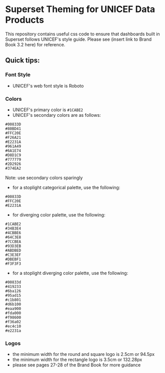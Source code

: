 # Superset Theming for UNICEF Data Products

This repository contains useful css code to ensure that dashboards built in Superset follows UNICEF's style guide. Please see (insert link to Brand Book 3.2 here) for reference.

## Quick tips:
### Font Style
- UNICEF's web font style is Roboto

### Colors
- UNICEF's primary color is `#1CABE2`
- UNICEF's secondary colors are as follows:
```
#00833D
#80BD41
#FFC20E
#F26A21
#E2231A
#961A49
#6A1E74
#D8D1C9
#777779
#2D2926
#374EA2
```
Note: use secondary colors sparingly

- for a stoplight categorical palette, use the following:
```
#00833D
#FFC20E
#E2231A
```

- for diverging color palette, use the following:
```
#1CABE2
#34B3E4
#4CBBE6
#64C3E8
#7CCBEA
#93D3EB
#ABDBED
#C3E3EF
#DBEBF1
#F3F3F3
```
- for a stoplight diverging color palette, use the following:
```
#00833d
#419233
#6ba126
#95ad15
#c1b801
#d6b100
#eaa900
#fda000
#f98600
#f36a02
#ec4c10
#e2231a
```
### Logos
- the minimum width for the round and square logo is 2.5cm or 94.5px
- the minimum width for the rectangle logo is 3.5cm or 132.28px
- please see pages 27-28 of the Brand Book for more guidance

